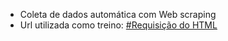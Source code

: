 - Coleta de dados automática com Web scraping
- Url utilizada como treino: [#Requisição do HTML](https://books.toscrape.com)





